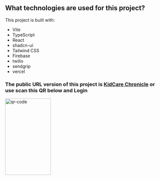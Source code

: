 ## What technologies are used for this project?

This project is built with:

- Vite
- TypeScript
- React
- shadcn-ui
- Tailwind CSS
- Firebase
- twilio
- sendgrip
- vercel
  
<h3>The public URL version of this project is <a href="https://immunization-tracker-966d8.web.app/">KidCare Chronicle</a> or use scan this QR below and Login 
</h3>
<centre>
  <img width="148" height="248" alt="qr-code" src="https://github.com/user-attachments/assets/7467d12a-8150-4448-8a60-4b352c18c640" />
</centre>
